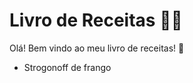 # Livro de Receitas :man_cook:

Olá! Bem vindo ao meu livro de receitas! :wave:

- Strogonoff de frango

  

